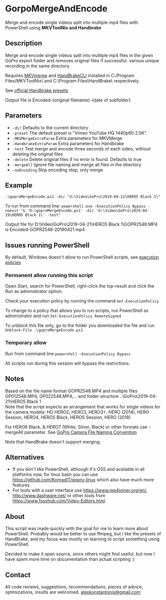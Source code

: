 # GorpoMergeAndEncode
Merge and encode single videos split into multiple mp4 files with PowerShell using **MKVToolNix and Handbrake**

## Description
Merge and encode single videos split into multiple mp4 files in the given GoPro export folder and removes original files if successful. various unique recording in the same directory.

Requires [MKVmerge](https://mkvtoolnix.download/) and [HandBrakeCLI](https://handbrake.fr/downloads2.php) installed in C:/Program Files/MKVToolNix\ and C:\Program Files\HandBrake\ respectively.


See [official Handbrake presets](https://handbrake.fr/docs/en/latest/technical/official-presets.html)

Output file is Encoded-{original filename}-{date of subfolder}

## Parameters

* `-dir` Defaults to the current directory
* `-preset` The default preset is "Vimeo YouTube HQ 1440p60 2.5K".
* `-MKVMergeExtraParam` Extra parameters for MKVMerge
* `-HandbrakeExtraParam` Extra parameters for Handbrake
* `-test` Test merge and encode three seconds of each video, without deleting the original files
* `-delete` Delete original files if no error is found. Defaults to true
* `-mergeAll` Ignore file naming and merge all files in the directory
* `-noEncoding` Skip encoding step, only merge


## Example
`.\goproMergeEncode.ps1 -dir "d:\Video\GoPro\2019-04-21\HERO5 Black 1\"`

To run from command line:
`powershell.exe –ExecutionPolicy Bypass -noexit "& 'D:\goproMergeEncode.ps1' -dir 'D:\Video\GoPro\2019-04-19\HERO5 Black 1\' -test"`

Output file for D:\Video\GoPro\2019-04-21\HERO5 Black 1\GOPR2548.MP4 is Encoded-GOPR2548-20190421.mp4

## Issues running PowerShell
By default, Windows doesn't allow to run PowerShell scripts, see [execution policies](https://docs.microsoft.com/en-us/powershell/module/microsoft.powershell.core/about/about_execution_policies?view=powershell-6#powershell-execution-policies)

### Permanent allow running this script
Open Start, search for PowerShell, right-click the top-result and click the Run as administrator option.

Check your execution policy by running the command `Get-ExecutionPolicy`

To change to a policy that allows you to run scripts, run PowerShell as administrator and run `Set-ExecutionPolicy RemoteSigned`

To unblock this file only, go to the folder you downloaded the file and run `Unblock-File .\goproMergeEncode.ps1`

### Temporary allow
Run from command line `powershell –ExecutionPolicy Bypass`

All scripts run during this session will bypass the restrictions.

## Notes
Based on the file name format GOPR2548.MP4 and multiple files GP012548.MP4, GP022548.MP4,... and folder structure ..\GoPro\2019-04-21\HERO5 Black 1\
Note that the script expects an arrangement that works for single videos for the camera models: HD HERO2, HERO3, HERO3+, HERO (2014), HERO Session, HERO4, HERO5 Black, HERO5 Session, HERO (2018)

For HERO6 Black, & HERO7 (White, Silver, Black) or other formats use -mergeAll parameter. See [GoPro Camera File Naming Convention](https://gopro.com/help/articles/question_answer/GoPro-Camera-File-Naming-Convention)

Note that HandBrake doesn't support merging.

## Alternatives
- If you don't like PowerShell, although it's OSS and available in all platforms now, for linux bash you can use https://github.com/KonradIT/gopro-linux which also have much more features.
- For tools with a user interface use https://www.mp4joiner.org/en/, http://www.dashware.net/ or other tools from https://www.fosshub.com/Video-Editors.html


## About
This script was made quickly with the goal for me to learn more about PowerShell.
Probably would be better to use ffmpeg, but I like the presets of HandBrake, and my focus was mostly on learning to script something using PowerShell.

Decided to make it open source, since others might find useful, but now I have spent more time on documentation than actual scripting :)

## Contact
All code reviews, suggestions, recommendations, pieces of advice, optimizations, insults are welcomed.
alexkonstantonis@gmail.com
